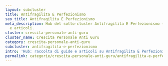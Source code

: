 ```yaml
---
layout: subcluster
title: Antifragilita E Perfezionismo
seo_title: Antifragilita E Perfezionismo
meta_description: Hub del sotto-cluster Antifragilita E Perfezionismo — guide essenziali
  e articoli.
cluster: crescita-personale-anti-guru
cluster_name: Crescita Personale Anti Guru
category: crescita-personale-anti-guru
subcluster: antifragilita-e-perfezionismo
intro: 'Hub: raccolta di guide e articoli su Antifragilita E Perfezionismo.'
permalink: categorie/crescita-personale-anti-guru/antifragilita-e-perfezionismo/
---
```


